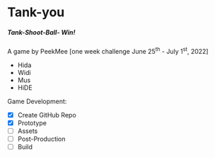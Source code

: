 # Tank-you
##### Tank-Shoot-Ball- Win! 

A game by PeekMee [one week challenge June 25<sup>th</sup> - July 1<sup>st</sup>, 2022]
* Hida
* Widi
* Mus
* HiDE

Game Development:
- [x] Create GitHub Repo
- [x] Prototype 
- [ ] Assets
- [ ] Post-Production
- [ ] Build

